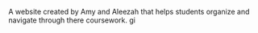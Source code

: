 A website created by Amy and Aleezah that helps students organize and navigate through there coursework. gi